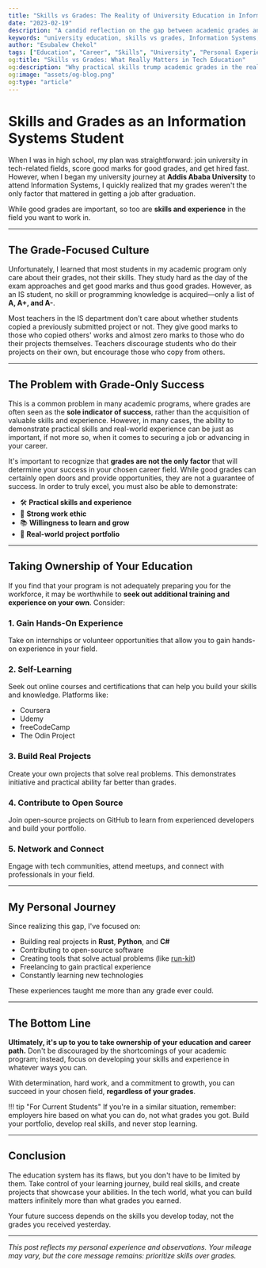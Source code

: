 ```yaml
---
title: "Skills vs Grades: The Reality of University Education in Information Systems"
date: "2023-02-19"
description: "A candid reflection on the gap between academic grades and practical skills in Information Systems education at Addis Ababa University, and why real-world experience matters more than marks."
keywords: "university education, skills vs grades, Information Systems, Addis Ababa University, practical skills, programming skills, academic grades, student experience, IS education, career preparation, Ethiopia university"
author: "Esubalew Chekol"
tags: ["Education", "Career", "Skills", "University", "Personal Experience"]
og:title: "Skills vs Grades: What Really Matters in Tech Education"
og:description: "Why practical skills trump academic grades in the real world of software development and IT careers."
og:image: "assets/og-blog.png"
og:type: "article"
---
```


# Skills and Grades as an Information Systems Student

When I was in high school, my plan was straightforward: join university in tech-related fields, score good marks for good grades, and get hired fast. However, when I began my university journey at **Addis Ababa University** to attend Information Systems, I quickly realized that my grades weren't the only factor that mattered in getting a job after graduation. 

While good grades are important, so too are **skills and experience** in the field you want to work in.

---

## The Grade-Focused Culture

Unfortunately, I learned that most students in my academic program only care about their grades, not their skills. They study hard as the day of the exam approaches and get good marks and thus good grades. However, as an IS student, no skill or programming knowledge is acquired—only a list of **A, A+, and A-**.

Most teachers in the IS department don't care about whether students copied a previously submitted project or not. They give good marks to those who copied others' works and almost zero marks to those who do their projects themselves. Teachers discourage students who do their projects on their own, but encourage those who copy from others.

---

## The Problem with Grade-Only Success

This is a common problem in many academic programs, where grades are often seen as the **sole indicator of success**, rather than the acquisition of valuable skills and experience. However, in many cases, the ability to demonstrate practical skills and real-world experience can be just as important, if not more so, when it comes to securing a job or advancing in your career.

It's important to recognize that **grades are not the only factor** that will determine your success in your chosen career field. While good grades can certainly open doors and provide opportunities, they are not a guarantee of success. In order to truly excel, you must also be able to demonstrate:

- 🛠️ **Practical skills and experience**
- 💪 **Strong work ethic**
- 📚 **Willingness to learn and grow**
- 🚀 **Real-world project portfolio**

---

## Taking Ownership of Your Education

If you find that your program is not adequately preparing you for the workforce, it may be worthwhile to **seek out additional training and experience on your own**. Consider:

### 1. **Gain Hands-On Experience**
Take on internships or volunteer opportunities that allow you to gain hands-on experience in your field.

### 2. **Self-Learning**
Seek out online courses and certifications that can help you build your skills and knowledge. Platforms like:
- Coursera
- Udemy
- freeCodeCamp
- The Odin Project

### 3. **Build Real Projects**
Create your own projects that solve real problems. This demonstrates initiative and practical ability far better than grades.

### 4. **Contribute to Open Source**
Join open-source projects on GitHub to learn from experienced developers and build your portfolio.

### 5. **Network and Connect**
Engage with tech communities, attend meetups, and connect with professionals in your field.

---

## My Personal Journey

Since realizing this gap, I've focused on:

- Building real projects in **Rust**, **Python**, and **C#**
- Contributing to open-source software
- Creating tools that solve actual problems (like [run-kit](https://github.com/Esubaalew/run))
- Freelancing to gain practical experience
- Constantly learning new technologies

These experiences taught me more than any grade ever could.

---

## The Bottom Line

**Ultimately, it's up to you to take ownership of your education and career path.** Don't be discouraged by the shortcomings of your academic program; instead, focus on developing your skills and experience in whatever ways you can. 

With determination, hard work, and a commitment to growth, you can succeed in your chosen field, **regardless of your grades**.

!!! tip "For Current Students"
    If you're in a similar situation, remember: employers hire based on what you can do, not what grades you got. Build your portfolio, develop real skills, and never stop learning.

---

## Conclusion

The education system has its flaws, but you don't have to be limited by them. Take control of your learning journey, build real skills, and create projects that showcase your abilities. In the tech world, what you can build matters infinitely more than what grades you earned.

Your future success depends on the skills you develop today, not the grades you received yesterday.

---

*This post reflects my personal experience and observations. Your mileage may vary, but the core message remains: prioritize skills over grades.*

